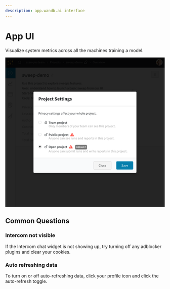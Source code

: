 ```yaml
---
description: app.wandb.ai interface
---
```


# App UI

Visualize system metrics across all the machines training a model.

![](../.gitbook/assets/image%20%2861%29.png)

## Common Questions

### **Intercom not visible**

If the Intercom chat widget is not showing up, try turning off any adblocker plugins and clear your cookies. 

### Auto refreshing data

To turn on or off auto-refreshing data, click your profile icon and click the auto-refresh toggle.

